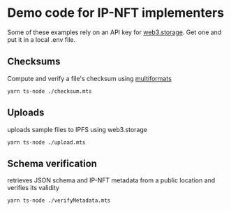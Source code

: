 # Demo code for IP-NFT implementers

Some of these examples rely on an API key for [web3.storage](https://web3.storage). Get one and put it in a local .env file.

## Checksums

Compute and verify a file's checksum using [multiformats](https://www.npmjs.com/package/multiformats)

```
yarn ts-node ./checksum.mts
```

## Uploads

uploads sample files to IPFS using web3.storage

```
yarn ts-node ./upload.mts
```

## Schema verification

retrieves JSON schema and IP-NFT metadata from a public location and verifies its validity

```
yarn ts-node ./verifyMetadata.mts
```
